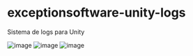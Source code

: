 # exceptionsoftware-unity-logs
Sistema de logs para Unity


![image](https://user-images.githubusercontent.com/79903069/127280313-22fe6606-b5da-4c42-88e1-7e57a6437f7e.png)
![image](https://user-images.githubusercontent.com/79903069/127280452-3382750d-34bc-4b10-bccc-59b5bec80b85.png)
![image](https://user-images.githubusercontent.com/79903069/127280453-45c6fbe9-b7e3-49a6-ae94-04246396c227.png)
